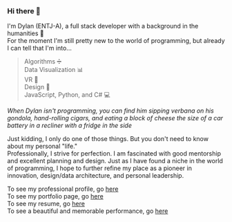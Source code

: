 ### Hi there 👋
I'm Dylan (ENTJ-A), a full stack developer with a background in the humanities 👴  
For the moment I'm still pretty new to the world of programming, but already I can tell that I'm into...  
> Algorithms ➗  
> Data Visualization 📊  
> VR 🥽  
> Design 🎨  
> JavaScript, Python, and C# 💻  

*When Dylan isn't programming, you can find him sipping verbana on his gondola, hand-rolling cigars, and eating a block of cheese the size of a car battery in a recliner with a fridge in the side*

Just kidding, I only do one of those things. But you don't need to know about my personal "life."  
Professionally, I strive for perfection. I am fascinated with good mentorship and excellent planning and design. Just as I have found a niche in the world of programming, I hope to further refine my place as a pioneer in innovation, design/data architecture, and personal leadership.

To see my professional profile, go [here](https://www.linkedin.com/in/dylan-cade/)  
To see my portfolio page, go [here](https://da-cade.github.io/da-cade/)  
To see my resume, go [here](https://www.canva.com/design/DAFBwu4mUB8/_IckCX56yILOBB8h6elftA/view?utm_content=DAFBwu4mUB8&utm_campaign=designshare&utm_medium=link2&utm_source=sharebutton)  
To see a beautiful and memorable performance, go [here](https://www.youtube.com/watch?v=dQw4w9WgXcQ)  
<!--
**da-cade/da-cade** is a ✨ _special_ ✨ repository because its `README.md` (this file) appears on your GitHub profile.

Here are some ideas to get you started:

- 🔭 I’m currently working on ...
- 🌱 I’m currently learning ...
- 👯 I’m looking to collaborate on ...
- 🤔 I’m looking for help with ...
- 💬 Ask me about ...
- 📫 How to reach me: ...
- 😄 Pronouns: ...
- ⚡ Fun fact: ...
-->
